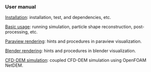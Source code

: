 ###

### User manual

[Installation](installation.md): installation, test, and dependencies, etc.

[Basic usage](basic_usage.md): running simulation, particle shape reconstruction, post-processing, etc.

[Paraview rendering](paraview_rendering.md): hints and procedures in paraview visualization.

[Blender rendering](blender_rendering.md): hints and procedures in blender visualization.

[CFD-DEM simulation](cfddem_simulation.md): coupled CFD-DEM simulation using OpenFOAM NetDEM.